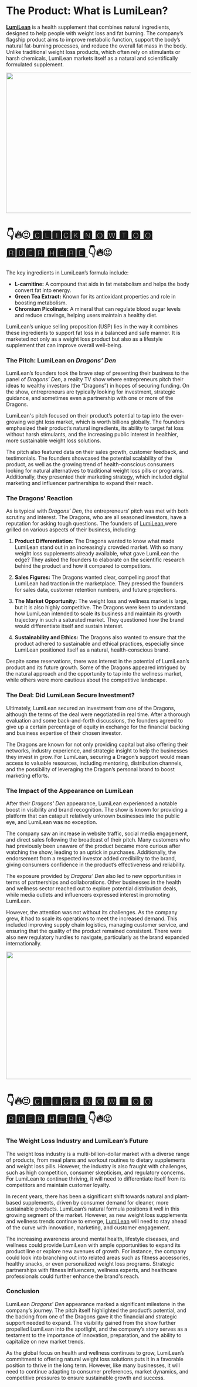 <h1>The Product: What is LumiLean?</h1>
<p><strong><a href="https://trendgadgetz.shop/lumilean-uk-buy">LumiLean</a></strong>&nbsp;is a health supplement that combines natural ingredients, designed to help people with weight loss and fat burning. The company&rsquo;s flagship product aims to improve metabolic function, support the body&rsquo;s natural fat-burning processes, and reduce the overall fat mass in the body. Unlike traditional weight loss products, which often rely on stimulants or harsh chemicals, LumiLean markets itself as a natural and scientifically formulated supplement.</p>
<div class="separator"><a href="https://trendgadgetz.shop/lumilean-uk-buy"><img src="https://blogger.googleusercontent.com/img/b/R29vZ2xl/AVvXsEjT71YdaR8dzND0xANTPQwEFmqutoW37NUlyy_HegnLzELH_IuRfqrJMdyGUa8GBEPKwmYNlLfgTYDbFZ9bra0LnWLghyqx5G3N9jpni8c61P5ELIgsPX7cxR-ScL7yKHrGQ_a0p1j__bJBbKfiBEt-TliBhy65Z52IKcC2vxZiOroS3qOmX5Ae940AeEQ/w604-h383/474187425_122210156540218181_4971273173636424715_n.jpg" alt="" width="604" height="383" border="0" data-original-height="859" data-original-width="1353" /></a></div>
<h1>👇🔥😍<a href="https://trendgadgetz.shop/lumilean-uk-buy">&nbsp;🅲🅻🅸🅲🅺 🅽 🅾 🆆 🆃 🅾 🅾 🆁🅳🅴🆁 🅷🅴🆁🅴&nbsp;</a>👇🔥😍</h1>
<p>The key ingredients in LumiLean&rsquo;s formula include:</p>
<ul>
<li><strong>L-carnitine:</strong>&nbsp;A compound that aids in fat metabolism and helps the body convert fat into energy.</li>
<li><strong>Green Tea Extract:</strong>&nbsp;Known for its antioxidant properties and role in boosting metabolism.</li>
<li><strong>Chromium Picolinate:</strong>&nbsp;A mineral that can regulate blood sugar levels and reduce cravings, helping users maintain a healthy diet.</li>
</ul>
<p>LumiLean&rsquo;s unique selling proposition (USP) lies in the way it combines these ingredients to support fat loss in a balanced and safe manner. It is marketed not only as a weight loss product but also as a lifestyle supplement that can improve overall well-being.</p>
<h3>The Pitch: LumiLean on&nbsp;<em>Dragons&rsquo; Den</em></h3>
<p>LumiLean&rsquo;s founders took the brave step of presenting their business to the panel of&nbsp;<em>Dragons&rsquo; Den</em>, a reality TV show where entrepreneurs pitch their ideas to wealthy investors (the &ldquo;Dragons&rdquo;) in hopes of securing funding. On the show, entrepreneurs are typically looking for investment, strategic guidance, and sometimes even a partnership with one or more of the Dragons.</p>
<p>LumiLean's pitch focused on their product&rsquo;s potential to tap into the ever-growing weight loss market, which is worth billions globally. The founders emphasized their product&rsquo;s natural ingredients, its ability to target fat loss without harsh stimulants, and the increasing public interest in healthier, more sustainable weight loss solutions.</p>
<p>The pitch also featured data on their sales growth, customer feedback, and testimonials. The founders showcased the potential scalability of the product, as well as the growing trend of health-conscious consumers looking for natural alternatives to traditional weight loss pills or programs. Additionally, they presented their marketing strategy, which included digital marketing and influencer partnerships to expand their reach.</p>
<h3>The Dragons&rsquo; Reaction</h3>
<p>As is typical with&nbsp;<em>Dragons&rsquo; Den</em>, the entrepreneurs&rsquo; pitch was met with both scrutiny and interest. The Dragons, who are all seasoned investors, have a reputation for asking tough questions. The founders of&nbsp;<a href="https://www.facebook.com/groups/lumileandragonsdenuk">LumiLean&nbsp;</a>were grilled on various aspects of their business, including:</p>
<ol>
<li>
<p><strong>Product Differentiation:</strong>&nbsp;The Dragons wanted to know what made LumiLean stand out in an increasingly crowded market. With so many weight loss supplements already available, what gave LumiLean the edge? They asked the founders to elaborate on the scientific research behind the product and how it compared to competitors.</p>
</li>
<li>
<p><strong>Sales Figures:</strong>&nbsp;The Dragons wanted clear, compelling proof that LumiLean had traction in the marketplace. They pressed the founders for sales data, customer retention numbers, and future projections.</p>
</li>
<li>
<p><strong>The Market Opportunity:</strong>&nbsp;The weight loss and wellness market is large, but it is also highly competitive. The Dragons were keen to understand how LumiLean intended to scale its business and maintain its growth trajectory in such a saturated market. They questioned how the brand would differentiate itself and sustain interest.</p>
</li>
<li>
<p><strong>Sustainability and Ethics:</strong>&nbsp;The Dragons also wanted to ensure that the product adhered to sustainable and ethical practices, especially since LumiLean positioned itself as a natural, health-conscious brand.</p>
</li>
</ol>
<p>Despite some reservations, there was interest in the potential of LumiLean&rsquo;s product and its future growth. Some of the Dragons appeared intrigued by the natural approach and the opportunity to tap into the wellness market, while others were more cautious about the competitive landscape.</p>
<h3>The Deal: Did LumiLean Secure Investment?</h3>
<p>Ultimately, LumiLean secured an investment from one of the Dragons, although the terms of the deal were negotiated in real time. After a thorough evaluation and some back-and-forth discussions, the founders agreed to give up a certain percentage of equity in exchange for the financial backing and business expertise of their chosen investor.</p>
<p>The Dragons are known for not only providing capital but also offering their networks, industry experience, and strategic insight to help the businesses they invest in grow. For LumiLean, securing a Dragon&rsquo;s support would mean access to valuable resources, including mentoring, distribution channels, and the possibility of leveraging the Dragon&rsquo;s personal brand to boost marketing efforts.</p>
<h3>The Impact of the Appearance on LumiLean</h3>
<p>After their&nbsp;<em>Dragons' Den</em>&nbsp;appearance, LumiLean experienced a notable boost in visibility and brand recognition. The show is known for providing a platform that can catapult relatively unknown businesses into the public eye, and LumiLean was no exception.</p>
<p>The company saw an increase in website traffic, social media engagement, and direct sales following the broadcast of their pitch. Many customers who had previously been unaware of the product became more curious after watching the show, leading to an uptick in purchases. Additionally, the endorsement from a respected investor added credibility to the brand, giving consumers confidence in the product&rsquo;s effectiveness and reliability.</p>
<p>The exposure provided by&nbsp;<em>Dragons' Den</em>&nbsp;also led to new opportunities in terms of partnerships and collaborations. Other businesses in the health and wellness sector reached out to explore potential distribution deals, while media outlets and influencers expressed interest in promoting LumiLean.</p>
<p>However, the attention was not without its challenges. As the company grew, it had to scale its operations to meet the increased demand. This included improving supply chain logistics, managing customer service, and ensuring that the quality of the product remained consistent. There were also new regulatory hurdles to navigate, particularly as the brand expanded internationally.</p>
<div class="separator"><a href="https://trendgadgetz.shop/lumilean-uk-buy"><img src="https://blogger.googleusercontent.com/img/b/R29vZ2xl/AVvXsEjwQ_rfU-j50mTFT0Q3N4khKy59A-RGx6E4t7gtcYLrFjqvpZwJ-L8Lott-yK8XVTRxFktt1IV3LOVa4V3G07pZZpd4D-TygEUm2lgjidohbXSvUzcgL4ZpIk1u4HV6CsLwUw6Ej1K049waTxSG1ER98omJVYoZfXh6VvV4ki41x96bT8J8RC65qHKGn5w/w619-h348/weight-loss.png" alt="" width="619" height="348" border="0" data-original-height="608" data-original-width="1080" /></a></div>
<h1>👇🔥😍<a href="https://trendgadgetz.shop/lumilean-uk-buy">&nbsp;🅲🅻🅸🅲🅺 🅽 🅾 🆆 🆃 🅾 🅾 🆁🅳🅴🆁 🅷🅴🆁🅴&nbsp;</a>👇🔥😍</h1>
<h3>The Weight Loss Industry and LumiLean&rsquo;s Future</h3>
<p>The weight loss industry is a multi-billion-dollar market with a diverse range of products, from meal plans and workout routines to dietary supplements and weight loss pills. However, the industry is also fraught with challenges, such as high competition, consumer skepticism, and regulatory concerns. For LumiLean to continue thriving, it will need to differentiate itself from its competitors and maintain customer loyalty.</p>
<p>In recent years, there has been a significant shift towards natural and plant-based supplements, driven by consumer demand for cleaner, more sustainable products. LumiLean&rsquo;s natural formula positions it well in this growing segment of the market. However, as new weight loss supplements and wellness trends continue to emerge,&nbsp;<a href="https://www.facebook.com/TryLumiLeanDragonsDenUK/">LumiLean</a>&nbsp;will need to stay ahead of the curve with innovation, marketing, and customer engagement.</p>
<p>The increasing awareness around mental health, lifestyle diseases, and wellness could provide LumiLean with ample opportunities to expand its product line or explore new avenues of growth. For instance, the company could look into branching out into related areas such as fitness accessories, healthy snacks, or even personalized weight loss programs. Strategic partnerships with fitness influencers, wellness experts, and healthcare professionals could further enhance the brand's reach.</p>
<h3>Conclusion</h3>
<p>LumiLean&nbsp;<em>Dragons' Den</em>&nbsp;appearance marked a significant milestone in the company&rsquo;s journey. The pitch itself highlighted the product&rsquo;s potential, and the backing from one of the Dragons gave it the financial and strategic support needed to expand. The visibility gained from the show further propelled LumiLean into the spotlight, and the company&rsquo;s story serves as a testament to the importance of innovation, preparation, and the ability to capitalize on new market trends.</p>
<p>As the global focus on health and wellness continues to grow, LumiLean&rsquo;s commitment to offering natural weight loss solutions puts it in a favorable position to thrive in the long term. However, like many businesses, it will need to continue adapting to consumer preferences, market dynamics, and competitive pressures to ensure sustainable growth and success.</p>
